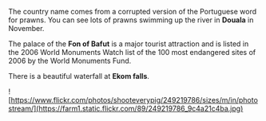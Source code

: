 The country name comes from a corrupted version of the Portuguese word for prawns. You can see  lots of prawns swimming up the river in **Douala** in November.

The palace of the **Fon of Bafut** is a major tourist attraction and is listed in the 2006 World Monuments Watch list of the 100 most endangered sites of 2006 by the World Monuments Fund. 

There is a beautiful waterfall at **Ekom falls**.

![https://www.flickr.com/photos/shooteverypig/249219786/sizes/m/in/photostream/](https://farm1.static.flickr.com/89/249219786_9c4a21c4ba.jpg)